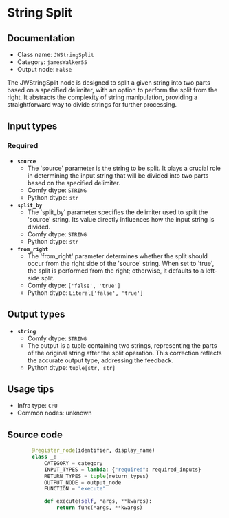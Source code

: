# String Split
## Documentation
- Class name: `JWStringSplit`
- Category: `jamesWalker55`
- Output node: `False`

The JWStringSplit node is designed to split a given string into two parts based on a specified delimiter, with an option to perform the split from the right. It abstracts the complexity of string manipulation, providing a straightforward way to divide strings for further processing.
## Input types
### Required
- **`source`**
    - The 'source' parameter is the string to be split. It plays a crucial role in determining the input string that will be divided into two parts based on the specified delimiter.
    - Comfy dtype: `STRING`
    - Python dtype: `str`
- **`split_by`**
    - The 'split_by' parameter specifies the delimiter used to split the 'source' string. Its value directly influences how the input string is divided.
    - Comfy dtype: `STRING`
    - Python dtype: `str`
- **`from_right`**
    - The 'from_right' parameter determines whether the split should occur from the right side of the 'source' string. When set to 'true', the split is performed from the right; otherwise, it defaults to a left-side split.
    - Comfy dtype: `['false', 'true']`
    - Python dtype: `Literal['false', 'true']`
## Output types
- **`string`**
    - Comfy dtype: `STRING`
    - The output is a tuple containing two strings, representing the parts of the original string after the split operation. This correction reflects the accurate output type, addressing the feedback.
    - Python dtype: `tuple[str, str]`
## Usage tips
- Infra type: `CPU`
- Common nodes: unknown


## Source code
```python
        @register_node(identifier, display_name)
        class _:
            CATEGORY = category
            INPUT_TYPES = lambda: {"required": required_inputs}
            RETURN_TYPES = tuple(return_types)
            OUTPUT_NODE = output_node
            FUNCTION = "execute"

            def execute(self, *args, **kwargs):
                return func(*args, **kwargs)

```
